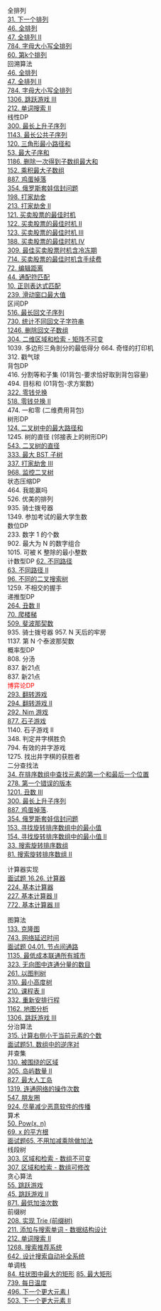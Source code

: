 全排列  
[31. 下一个排列](https://leetcode-cn.com/problems/next-permutation/)  
[46. 全排列](https://leetcode-cn.com/problems/permutations/)  
[47. 全排列 II](https://leetcode-cn.com/problems/permutations-ii/)  
[784. 字母大小写全排列](https://leetcode-cn.com/problems/letter-case-permutation/)  
[60. 第k个排列](https://leetcode-cn.com/problems/permutation-sequence/)   
回溯算法  
[46. 全排列](https://leetcode-cn.com/problems/permutations/)  
[47. 全排列 II](https://leetcode-cn.com/problems/permutations-ii/)  
[784. 字母大小写全排列](https://leetcode-cn.com/problems/letter-case-permutation/)  
[1306. 跳跃游戏 III](https://leetcode-cn.com/problems/jump-game-iii/)  
[212. 单词搜索 II](https://leetcode-cn.com/problems/word-search-ii/)    
线性DP  
[300. 最长上升子序列](https://leetcode-cn.com/problems/longest-increasing-subsequence/)  
[1143. 最长公共子序列](https://leetcode-cn.com/problems/longest-common-subsequence/)  
[120. 三角形最小路径和](https://leetcode-cn.com/problems/triangle/)  
[53. 最大子序和](https://leetcode-cn.com/problems/maximum-subarray/)  
[1186. 删除一次得到子数组最大和](https://leetcode-cn.com/problems/maximum-subarray-sum-with-one-deletion/)   
[152. 乘积最大子数组](https://leetcode-cn.com/problems/maximum-product-subarray/)  
[887. 鸡蛋掉落](https://leetcode-cn.com/problems/super-egg-drop/submissions/)     
[354. 俄罗斯套娃信封问题](https://leetcode-cn.com/problems/russian-doll-envelopes/)  
[198. 打家劫舍](https://leetcode-cn.com/problems/house-robber/)   
[213. 打家劫舍 II](https://leetcode-cn.com/problems/house-robber-ii/)  
[121. 买卖股票的最佳时机](https://leetcode-cn.com/problems/best-time-to-buy-and-sell-stock/)   
[122. 买卖股票的最佳时机 II](https://leetcode-cn.com/problems/best-time-to-buy-and-sell-stock-ii/)   
[123. 买卖股票的最佳时机 III](https://leetcode-cn.com/problems/best-time-to-buy-and-sell-stock-iii/)   
[188. 买卖股票的最佳时机 IV](https://leetcode-cn.com/problems/best-time-to-buy-and-sell-stock-iv/)  
[309. 最佳买卖股票时机含冷冻期](https://leetcode-cn.com/problems/best-time-to-buy-and-sell-stock-with-cooldown/)  
[714. 买卖股票的最佳时机含手续费](https://leetcode-cn.com/problems/best-time-to-buy-and-sell-stock-with-transaction-fee/)  
[72. 编辑距离](https://leetcode-cn.com/problems/edit-distance/)  
[44. 通配符匹配](https://leetcode-cn.com/problems/wildcard-matching/)  
[10. 正则表达式匹配](https://leetcode-cn.com/problems/regular-expression-matching/)  
[239. 滑动窗口最大值](https://leetcode-cn.com/problems/sliding-window-maximum/)   
区间DP  
[516. 最长回文子序列](https://leetcode-cn.com/problems/longest-palindromic-subsequence/)     
[730. 统计不同回文子字符串](https://leetcode-cn.com/problems/count-different-palindromic-subsequences/)   
[1246. 删除回文子数组](https://leetcode-cn.com/problems/palindrome-removal/)    
[304. 二维区域和检索 - 矩阵不可变](https://leetcode-cn.com/problems/range-sum-query-2d-immutable/)   
1039. 多边形三角剖分的最低得分 
664. 奇怪的打印机  
312. 戳气球   
背包DP  
416. 分割等和子集 (01背包-要求恰好取到背包容量)  
494. 目标和 (01背包-求方案数)  
[322. 零钱兑换](https://leetcode-cn.com/problems/coin-change/)  
[518. 零钱兑换 II](https://leetcode-cn.com/problems/coin-change-2/)  
474. 一和零 (二维费用背包)  
树形DP  
[124. 二叉树中的最大路径和](https://leetcode-cn.com/problems/binary-tree-maximum-path-sum/)  
1245. 树的直径 (邻接表上的树形DP)  
[543. 二叉树的直径](https://leetcode-cn.com/problems/diameter-of-binary-tree/)  
[333. 最大 BST 子树](https://leetcode-cn.com/problems/largest-bst-subtree/)  
[337. 打家劫舍 III](https://leetcode-cn.com/problems/house-robber-iii/)  
[968. 监控二叉树](https://leetcode-cn.com/problems/binary-tree-cameras/)  
状态压缩DP  
464. 我能赢吗  
526. 优美的排列   
935. 骑士拨号器   
1349. 参加考试的最大学生数   
数位DP  
233. 数字 1 的个数  
902. 最大为 N 的数字组合   
1015. 可被 K 整除的最小整数  
计数型DP
[62. 不同路径](https://leetcode-cn.com/problems/unique-paths/)  
[63. 不同路径 II](https://leetcode-cn.com/problems/unique-paths-ii/)    
[96. 不同的二叉搜索树](https://leetcode-cn.com/problems/unique-binary-search-trees/)  
1259. 不相交的握手  
递推型DP  
[264. 丑数 II](https://leetcode-cn.com/problems/ugly-number-ii/)  
[70. 爬楼梯](https://leetcode-cn.com/problems/climbing-stairs/)  
[509. 斐波那契数](https://leetcode-cn.com/problems/fibonacci-number/)   
935. 骑士拨号器 
957. N 天后的牢房  
1137. 第 N 个泰波那契数    
概率型DP  
808. 分汤  
837. 新21点   
837. 新21点  
<font color=red> 博弈论DP </font>  
[293. 翻转游戏](https://leetcode-cn.com/problems/flip-game/)   
[294. 翻转游戏 II](https://leetcode-cn.com/problems/flip-game-ii/)  
[292. Nim 游戏](https://leetcode-cn.com/problems/nim-game/)    
[877. 石子游戏](https://leetcode-cn.com/problems/stone-game/)    
1140. 石子游戏 II  
348. 判定井字棋胜负  
794. 有效的井字游戏   
1275. 找出井字棋的获胜者  
二分查找法  
[34. 在排序数组中查找元素的第一个和最后一个位置](https://leetcode-cn.com/problems/find-first-and-last-position-of-element-in-sorted-array/)  
[278. 第一个错误的版本](https://leetcode-cn.com/problems/first-bad-version/)  
[1201. 丑数 III](https://leetcode-cn.com/problems/ugly-number-iii/)  
[300. 最长上升子序列](https://leetcode-cn.com/problems/longest-increasing-subsequence/)  
[887. 鸡蛋掉落](https://leetcode-cn.com/problems/super-egg-drop/submissions/).  
[354. 俄罗斯套娃信封问题](https://leetcode-cn.com/problems/russian-doll-envelopes/)  
[153. 寻找旋转排序数组中的最小值](https://leetcode-cn.com/problems/find-minimum-in-rotated-sorted-array/)   
[154. 寻找旋转排序数组中的最小值 II](https://leetcode-cn.com/problems/find-minimum-in-rotated-sorted-array-ii/)   
[33. 搜索旋转排序数组](https://leetcode-cn.com/problems/search-in-rotated-sorted-array/)  
[81. 搜索旋转排序数组 II](https://leetcode-cn.com/problems/search-in-rotated-sorted-array-ii/)   

计算器实现  
[面试题 16.26. 计算器](https://leetcode-cn.com/problems/calculator-lcci/)  
[224. 基本计算器](https://leetcode-cn.com/problems/basic-calculator/)  
[227. 基本计算器 II](https://leetcode-cn.com/problems/basic-calculator-ii/)  
[772. 基本计算器 III](https://leetcode-cn.com/problems/basic-calculator-iii/)  

图算法   
[133. 克隆图](https://leetcode-cn.com/problems/clone-graph/)  
[743. 网络延迟时间](https://leetcode-cn.com/problems/network-delay-time/)  
[面试题 04.01. 节点间通路](https://leetcode-cn.com/problems/route-between-nodes-lcci/)  
[1135. 最低成本联通所有城市](https://leetcode-cn.com/problems/connecting-cities-with-minimum-cost/)  
[323. 无向图中连通分量的数目](https://leetcode-cn.com/problems/number-of-connected-components-in-an-undirected-graph/)  
[261. 以图判树](https://leetcode-cn.com/problems/graph-valid-tree/)   
[310. 最小高度树](https://leetcode-cn.com/problems/minimum-height-trees/)  
[210. 课程表 II](https://leetcode-cn.com/problems/course-schedule-iii/)  
[332. 重新安排行程](https://leetcode-cn.com/problems/reconstruct-itinerary/)    
[1162. 地图分析](https://leetcode-cn.com/problems/as-far-from-land-as-possible/)    
[1306. 跳跃游戏 III](https://leetcode-cn.com/problems/jump-game-iii/)    
分治算法   
[315. 计算右侧小于当前元素的个数](https://leetcode-cn.com/problems/count-of-smaller-numbers-after-self/)   
[面试题51. 数组中的逆序对](https://leetcode-cn.com/problems/shu-zu-zhong-de-ni-xu-dui-lcof/)   
并查集  
[130. 被围绕的区域](https://leetcode-cn.com/problems/surrounded-regions/)   
[305. 岛屿数量 II](https://leetcode-cn.com/problems/number-of-islands-ii/solution/dao-yu-shu-liang-ii-by-leetcode/)   
[827. 最大人工岛](https://leetcode-cn.com/problems/making-a-large-island/)   
[1319. 连通网络的操作次数](https://leetcode-cn.com/problems/number-of-operations-to-make-network-connected/)   
[547. 朋友圈](https://leetcode-cn.com/problems/friend-circles/)   
[924. 尽量减少恶意软件的传播](https://leetcode-cn.com/problems/minimize-malware-spread/)   
算术   
[50. Pow(x, n)](https://leetcode-cn.com/problems/powx-n/)   
[69. x 的平方根](https://leetcode-cn.com/problems/sqrtx/)   
[面试题65. 不用加减乘除做加法](https://leetcode-cn.com/problems/bu-yong-jia-jian-cheng-chu-zuo-jia-fa-lcof/)   
线段树   
[303. 区域和检索 - 数组不可变](https://leetcode-cn.com/problems/range-sum-query-immutable/)   
[307. 区域和检索 - 数组可修改](https://leetcode-cn.com/problems/range-sum-query-mutable/)  
贪心算法  
[55. 跳跃游戏](https://leetcode-cn.com/problems/jump-game/)   
[45. 跳跃游戏 II](https://leetcode-cn.com/problems/jump-game-ii/)   
[871. 最低加油次数](https://leetcode-cn.com/problems/minimum-number-of-refueling-stops/)   
前缀树  
[208. 实现 Trie (前缀树)](https://leetcode-cn.com/problems/implement-trie-prefix-tree/)   
[211. 添加与搜索单词 - 数据结构设计](https://leetcode-cn.com/problems/add-and-search-word-data-structure-design/)  
[212. 单词搜索 II](https://leetcode-cn.com/problems/word-search-ii/)    
[1268. 搜索推荐系统](https://leetcode-cn.com/problems/search-suggestions-system/)   
[642. 设计搜索自动补全系统](https://leetcode-cn.com/problems/design-search-autocomplete-system/)    
单调栈   
[84. 柱状图中最大的矩形](https://leetcode-cn.com/problems/largest-rectangle-in-histogram/) 
[85. 最大矩形](https://leetcode-cn.com/problems/maximal-rectangle/)   
[739. 每日温度](https://leetcode-cn.com/problems/daily-temperatures/)   
[496. 下一个更大元素 I](https://leetcode-cn.com/problems/next-greater-element-i/)   
[503. 下一个更大元素 II](https://leetcode-cn.com/problems/next-greater-element-ii/)   
